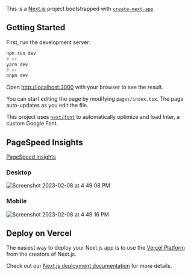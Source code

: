 This is a [Next.js](https://nextjs.org/) project bootstrapped with [`create-next-app`](https://github.com/vercel/next.js/tree/canary/packages/create-next-app).

## Getting Started

First, run the development server:

```bash
npm run dev
# or
yarn dev
# or
pnpm dev
```

Open [http://localhost:3000](http://localhost:3000) with your browser to see the result.

You can start editing the page by modifying `pages/index.tsx`. The page auto-updates as you edit the file.

This project uses [`next/font`](https://nextjs.org/docs/basic-features/font-optimization) to automatically optimize and load Inter, a custom Google Font.

## PageSpeed Insights
[PageSpeed Insights](https://web.dev/measure/)

### Desktop
![Screenshot 2023-02-08 at 4 49 08 PM](https://user-images.githubusercontent.com/315504/217668515-fafe2ea2-dee0-43c0-83d4-c89aec221bb5.png)

### Mobile
![Screenshot 2023-02-08 at 4 49 16 PM](https://user-images.githubusercontent.com/315504/217668544-fb08c4f5-b899-4ad2-bad7-8bcf962b9e72.png)

## Deploy on Vercel

The easiest way to deploy your Next.js app is to use the [Vercel Platform](https://vercel.com/new?utm_medium=default-template&filter=next.js&utm_source=create-next-app&utm_campaign=create-next-app-readme) from the creators of Next.js.

Check out our [Next.js deployment documentation](https://nextjs.org/docs/deployment) for more details.
